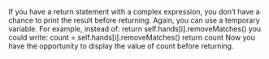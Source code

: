 If you have a return statement with a complex expression, you don’t have a chance to
print the result before returning. Again, you can use a temporary variable. For example,
instead of:
return self.hands[i].removeMatches()
you could write:
count = self.hands[i].removeMatches()
return count
Now you have the opportunity to display the value of count before returning.